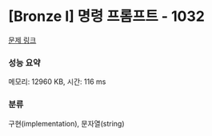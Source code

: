 # [Bronze I] 명령 프롬프트 - 1032 

[문제 링크](https://www.acmicpc.net/problem/1032) 

### 성능 요약

메모리: 12960 KB, 시간: 116 ms

### 분류

구현(implementation), 문자열(string)

